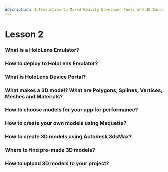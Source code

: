 ```yaml
---
description: Introduction to Mixed Reality Developer Tools and 3D Concepts
---
```


# Lesson 2

### What is a HoloLens Emulator?

### How to deploy to HoloLens Emulator?

### What is HoloLens Device Portal?

### What makes a 3D model? What are Polygons, Splines, Vertices, Meshes and Materials?

### How to choose models for your app for performance?

### How to create your own models using Maquette?

### How to create 3D models using Autodesk 3dsMax?

### Where to find pre-made 3D models?

### How to upload 3D models to your project?



